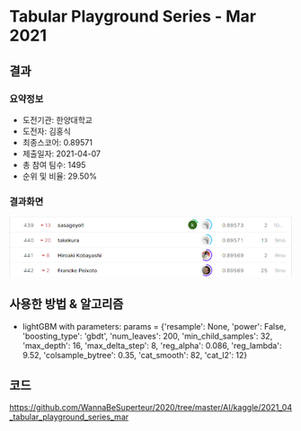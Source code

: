 # Tabular Playground Series - Mar 2021
## 결과
### 요약정보
- 도전기관: 한양대학교
- 도전자: 김홍식
- 최종스코어: 0.89571
- 제출일자: 2021-04-07
- 총 참여 팀수: 1495
- 순위 및 비율: 29.50%
### 결과화면
![leaderboard10](./img/leaderboard10.PNG)
## 사용한 방법 & 알고리즘
- lightGBM with parameters:
params = {'resample': None,
              'power': False,
              'boosting_type': 'gbdt',
              'num_leaves': 200,
              'min_child_samples': 32,
              'max_depth': 16,
              'max_delta_step': 8,
              'reg_alpha': 0.086,
              'reg_lambda': 9.52,
              'colsample_bytree': 0.35,
              'cat_smooth': 82,
              'cat_l2': 12}
## 코드
https://github.com/WannaBeSuperteur/2020/tree/master/AI/kaggle/2021_04_tabular_playground_series_mar